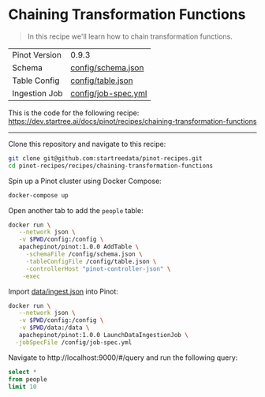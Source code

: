 # Chaining Transformation Functions

> In this recipe we'll learn how to chain transformation functions.

<table>
  <tr>
    <td>Pinot Version</td>
    <td>0.9.3</td>
  </tr>
  <tr>
    <td>Schema</td>
    <td><a href="config/schema.json">config/schema.json</a></td>
  </tr>
    <tr>
    <td>Table Config</td>
    <td><a href="config/table.json">config/table.json</a></td>
  </tr>
      <tr>
    <td>Ingestion Job</td>
    <td><a href="config/job-spec.yml">config/job-spec.yml</a></td>
  </tr>
</table>

This is the code for the following recipe: https://dev.startree.ai/docs/pinot/recipes/chaining-transformation-functions

***

Clone this repository and navigate to this recipe:

```bash
git clone git@github.com:startreedata/pinot-recipes.git
cd pinot-recipes/recipes/chaining-transformation-functions
```

Spin up a Pinot cluster using Docker Compose:

```bash
docker-compose up
```

Open another tab to add the `people` table:

```bash
docker run \
   --network json \
   -v $PWD/config:/config \
   apachepinot/pinot:1.0.0 AddTable \
     -schemaFile /config/schema.json \
     -tableConfigFile /config/table.json \
     -controllerHost "pinot-controller-json" \
    -exec
```

Import [data/ingest.json](data/import.json) into Pinot:

```bash
docker run \
   --network json \
   -v $PWD/config:/config \
   -v $PWD/data:/data \
   apachepinot/pinot:1.0.0 LaunchDataIngestionJob \
  -jobSpecFile /config/job-spec.yml
```

Navigate to http://localhost:9000/#/query and run the following query:

```sql
select * 
from people 
limit 10
```
